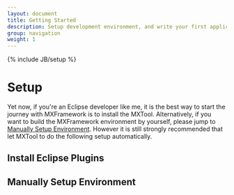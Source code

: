 ```yaml
---
layout: document
title: Getting Started
description: Setup development environment, and write your first application with MXFramework.
group: navigation
weight: 1
---
```

{% include JB/setup %}

# <a name="setup">Setup</a>
Yet now, if you're an Eclipse developer like me, it is the best way to start the journey with MXFramework is to install the MXTool.
Alternatively, if you want to build the MXFramework environment by yourself, please jump to [Manually Setup Environment](#setup-manually).
However it is still strongly recommended that let MXTool to do the following setup automatically.

## <a name="setup-install-eclipse-plugins">Install Eclipse Plugins</a>


## <a name="setup-manually">Manually Setup Environment</a>
